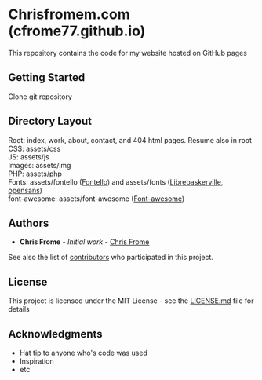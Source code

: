 # Chrisfromem.com (cfrome77.github.io)

This repository contains the code for my website hosted on GitHub pages

## Getting Started

Clone git repository

## Directory Layout

Root: index, work, about, contact, and 404 html pages. Resume also in root
<br />
CSS: assets/css
<br />
JS: assets/js
<br />
Images: assets/img
<br />
PHP: assets/php
<br />
Fonts: assets/fontello ([Fontello](https://github.com/fontello/fontello)) and assets/fonts ([Librebaskerville](https://www.fontsquirrel.com/fonts/libre-baskerville), [opensans](https://fonts.google.com/specimen/Open+Sans)) 
<br />
font-awesome: assets/font-awesome ([Font-awesome](http://fontawesome.io/))

## Authors

* **Chris Frome** - *Initial work* - [Chris Frome](https://github.com/cfrome77)

See also the list of [contributors](https://github.com/your/project/contributors) who participated in this project.

## License

This project is licensed under the MIT License - see the [LICENSE.md](LICENSE.md) file for details

## Acknowledgments

* Hat tip to anyone who's code was used
* Inspiration
* etc
